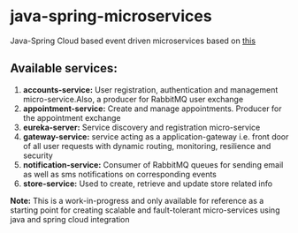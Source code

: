 # java-spring-microservices

Java-Spring Cloud based event driven microservices based on [this](https://github.com/sbruksha/event-driven-microservices-platform)

## Available services:
  1. **accounts-service:** User registration, authentication and management micro-service.Also, a producer for RabbitMQ user exchange
  2. **appointment-service:** Create and manage appointments. Producer for the appointment exchange
  3. **eureka-server:** Service discovery and registration micro-service
  4. **gateway-service:** service acting as a application-gateway i.e. front door of all user requests with dynamic routing, monitoring, resilience and security
  5. **notification-service:** Consumer of RabbitMQ queues for sending email as well as sms notifications on corresponding events 
  6. **store-service:** Used to create, retrieve and update store related info
  
**Note:** This is a work-in-progress and only available for reference as a starting point for creating scalable and fault-tolerant micro-services using java and spring cloud integration
